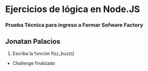 # Ejercicios de lógica en Node.JS
### Prueba Técnica para ingreso a Formar Sofware Factory

## Jonatan Palacios

1) Escriba la función fizz_buzz()
- Challenge finalizado
